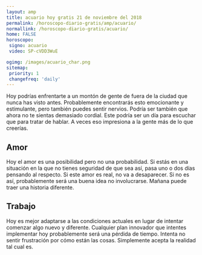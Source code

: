 ```yaml
---
layout: amp
title: acuario hoy gratis 21 de noviembre del 2018 
permalink: /horoscopo-diario-gratis/amp/acuario/
normallink: /horoscopo-diario-gratis/acuario/
home: FALSE
horoscopo:
 signo: acuario
 video: SP-cVDD3WuE

ogimg: /images/acuario_char.png
sitemap:
 priority: 1
 changefreq: 'daily'
---
```



Hoy podrías enfrentarte a un montón de gente de fuera de la ciudad que nunca has visto antes. Probablemente encontrarás esto emocionante y estimulante, pero también puedes sentir nervios. Podría ser también que ahora no te sientas demasiado cordial. Este podría ser un día para escuchar que para tratar de hablar. A veces eso impresiona a la gente más de lo que creerías.

## Amor

Hoy el amor es una posibilidad pero no una probabilidad. Si estás en una situación en la que no tienes seguridad de que sea así, pasa uno o dos días pensando al respecto. Si este amor es real, no va a desaparecer. Si no es así, probablemente será una buena idea no involucrarse. Mañana puede traer una historia diferente.

## Trabajo

Hoy es mejor adaptarse a las condiciones actuales en lugar de intentar comenzar algo nuevo y diferente. Cualquier plan innovador que intentes implementar hoy probablemente será una pérdida de tiempo. Intenta no sentir frustración por cómo están las cosas. Simplemente acepta la realidad tal cual es.
